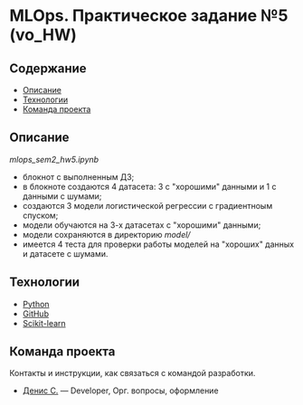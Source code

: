 # MLOps. Практическое задание №5 (vo_HW)

## Содержание
- [Описание](#описание)
- [Технологии](#технологии)
- [Команда проекта](#команда-проекта)

## Описание
*mlops_sem2_hw5.ipynb*
- блокнот с выполненным ДЗ;
- в блокноте создаются 4 датасета: 3 с "хорошими" данными и 1 с данными с шумами;
- создаются 3 модели логистической регрессии с градиентноым спуском;
- модели обучаются на 3-х датасетах с "хорошими" данными;
- модели сохраняются в директорию *model/*
- имеется 4 теста для проверки работы моделей на "хороших" данных и датасете с шумами.

## Технологии
- [Python](https://www.python.org/)
- [GitHub](https://github.com/)
- [Scikit-learn](https://scikit-learn.org/)

## Команда проекта
Контакты и инструкции, как связаться с командой разработки.

- [Денис С.](tg://abc) — Developer, Орг. вопросы, оформление

